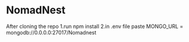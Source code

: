 # NomadNest

After cloning the repo
1.run npm install
2.in .env file paste MONGO_URL = mongodb://0.0.0.0:27017/Nomadnest
